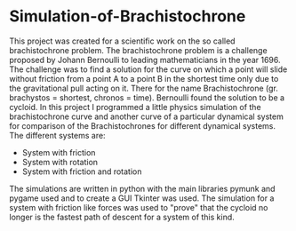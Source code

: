 # Simulation-of-Brachistochrone
This project was created for a scientific work on the so called brachistochrone problem. The brachistochrone problem is a challenge proposed by Johann Bernoulli to leading mathematicians in the year 1696. The challenge was to find a solution for the curve on which a point will slide without friction from a point A to a point B in the shortest time only due to the gravitational pull acting on it. There for the name Brachistochrone (gr. brachystos = shortest, chronos = time). Bernoulli found the solution to be a cycloid. In this project I programmed a little physics simulation of the brachistochrone curve and another curve of a particular dynamical system for comparison of the Brachistochrones for different dynamical systems. The different systems are:
- System with friction
- System with rotation
- System with friction and rotation


The simulations are written in python with the main libraries pymunk and pygame used and to create a GUI Tkinter was used. The simulation for a system with friction like forces was used to "prove" that the cycloid no longer is the fastest path of descent for a system of this kind.
